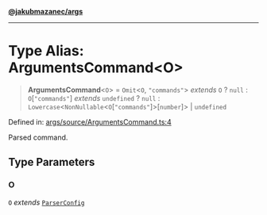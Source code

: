 [**@jakubmazanec/args**](../README.md)

---

# Type Alias: ArgumentsCommand\<O\>

> **ArgumentsCommand**\<`O`\> = `Omit`\<`O`, `"commands"`\> _extends_ `O` ? `null` :
> `O`\[`"commands"`\] _extends_ `undefined` ? `null` :
> `Lowercase`\<`NonNullable`\<`O`\[`"commands"`\]\>\[`number`\]\> \| `undefined`

Defined in:
[args/source/ArgumentsCommand.ts:4](https://github.com/jakubmazanec/tools/blob/026d472564678641afd0039e9c07d936f221ca46/packages/args/source/ArgumentsCommand.ts#L4)

Parsed command.

## Type Parameters

### O

`O` _extends_ [`ParserConfig`](ParserConfig.md)
